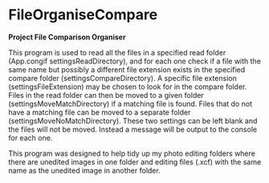 # FileOrganiseCompare
**Project File Comparison Organiser**

This program is used to read all the files in a specified read folder (App.congif settingsReadDirectory), and for each one check 
if a file with the same name but possibly a different file extension exists in the specified compare 
folder (settingsCompareDirectory). A specific file extension (settingsFileExtension) may be chosen to look for in the compare 
folder. Files in the read folder can then be moved to a given folder (settingsMoveMatchDirectory) if a matching file is found. 
Files that do not have a matching file can be moved to a separate folder (settingsMoveNoMatchDirectory). These two settings can 
be left blank and the files will not be moved. Instead a message will be output to the console for each one.

This program was designed to help tidy up my photo editing folders where there are unedited images in one folder and editing files (.xcf) 
with the same name as the unedited image in another folder.
